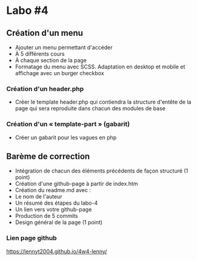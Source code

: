 # Labo #4

## Création d'un menu
- Ajouter un menu permettant d'accéder
 - À 5 différents cours
 - À chaque section de la page
- Formatage du menu avec SCSS. Adaptation en desktop et mobile et affichage avec un burger checkbox

### Création d'un header.php
- Créer le template header.php qui contiendra la structure d'entête de la page qui sera reproduite dans chacun des modules de base

### Création d'un « template-part » (gabarit)
- Créer un gabarit pour les vagues en php

## Barème de correction
- Intégration de chacun des éléments précédents de façon structuré (1 point)
- Création d'une github-page à partir de index.htm
- Création du readme.md avec :
 - Le nom de l'auteur
 - Un résumé des étapes du labo-4
 - Un lien vers votre github-page
 - Production de 5 commits
- Design général de la page (1 point)

### Lien page github
https://lennyt2004.github.io/4w4-lenny/
